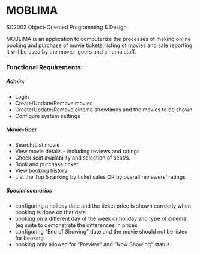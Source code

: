 # MOBLIMA
SC2002 Object-Oriented Programming & Design

MOBLIMA is an application to computerize the processes of making online booking and
purchase of movie tickets, listing of movies and sale reporting. It will be used by the movie-
goers and cinema staff.
### Functional Requirements:
##### Admin:
- Login
- Create/Update/Remove movies
- Create/Update/Remove cinema showtimes and the movies to be shown
- Configure system settings
##### Movie-Goer
- Search/List movie
- View movie details – including reviews and ratings
- Check seat availability and selection of seat/s.
- Book and purchase ticket
- View booking history
- List the Top 5 ranking by ticket sales OR by overall reviewers’ ratings

##### Special scenarios
- configuring a holiday date and the ticket price is shown correctly when
booking is done on that date
- booking on a different day of the week or holiday and type of cinema (eg
suite to demonstrate the differences in prices
- configuring “End of Showing” date and the movie should not be listed for
booking
- booking only allowed for “Preview” and “Now Showing” status.
